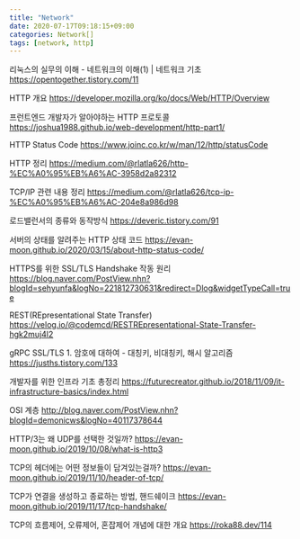 ```yaml
---
title: "Network"
date: 2020-07-17T09:18:15+09:00
categories: Network[]
tags: [network, http]
---
```


리눅스의 실무의 이해 - 네트워크의 이해(1) | 네트워크 기초
 https://opentogether.tistory.com/11

HTTP 개요
 https://developer.mozilla.org/ko/docs/Web/HTTP/Overview

프런트엔드 개발자가 알아야하는 HTTP 프로토콜
 https://joshua1988.github.io/web-development/http-part1/

HTTP Status Code
 https://www.joinc.co.kr/w/man/12/http/statusCode

HTTP 정리
 https://medium.com/@rlatla626/http-%EC%A0%95%EB%A6%AC-3958d2a82312

TCP/IP 관련 내용 정리
 https://medium.com/@rlatla626/tcp-ip-%EC%A0%95%EB%A6%AC-204e8a986d98

로드밸런서의 종류와 동작방식
 https://deveric.tistory.com/91
 
서버의 상태를 알려주는 HTTP 상태 코드
 https://evan-moon.github.io/2020/03/15/about-http-status-code/

HTTPS를 위한 SSL/TLS Handshake 작동 원리 
 https://blog.naver.com/PostView.nhn?blogId=sehyunfa&logNo=221812730631&redirect=Dlog&widgetTypeCall=true

REST(REpresentational State Transfer)
 https://velog.io/@codemcd/RESTREpresentational-State-Transfer-hgk2muj4l2

gRPC SSL/TLS 1. 암호에 대하여 - 대칭키, 비대칭키, 해시 알고리즘
 https://jusths.tistory.com/133

개발자를 위한 인프라 기초 총정리
 https://futurecreator.github.io/2018/11/09/it-infrastructure-basics/index.html

OSI 계층
 http://blog.naver.com/PostView.nhn?blogId=demonicws&logNo=40117378644

HTTP/3는 왜 UDP를 선택한 것일까?
 https://evan-moon.github.io/2019/10/08/what-is-http3

TCP의 헤더에는 어떤 정보들이 담겨있는걸까?
 https://evan-moon.github.io/2019/11/10/header-of-tcp/

TCP가 연결을 생성하고 종료하는 방법, 핸드쉐이크
 https://evan-moon.github.io/2019/11/17/tcp-handshake/

TCP의 흐름제어, 오류제어, 혼잡제어 개념에 대한 개요
 https://roka88.dev/114